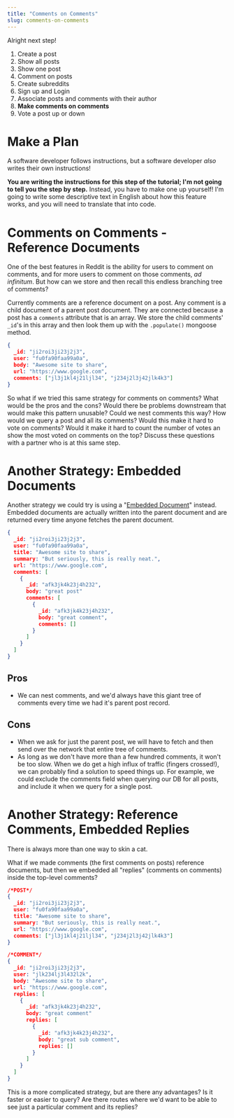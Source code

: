 ```yaml
---
title: "Comments on Comments"
slug: comments-on-comments
---
```


Alright next step!

1. Create a post
1. Show all posts
1. Show one post
1. Comment on posts
1. Create subreddits
1. Sign up and Login
1. Associate posts and comments with their author
1. **Make comments on comments**
1. Vote a post up or down

# Make a Plan

A software developer follows instructions, but a software developer _also_ writes their own instructions!

**You are writing the instructions for this step of the tutorial; I'm not going to tell you the step by step.** Instead, you have to make one up yourself! I'm going to write some descriptive text in English about how this feature works, and you will need to translate that into code.

# Comments on Comments - Reference Documents

One of the best features in Reddit is the ability for users to comment on comments, and for more users to comment on those comments, _ad infinitum_. But how can we store and then recall this endless branching tree of comments?

Currently comments are a reference document on a post. Any comment is a child document of a parent post document. They are connected because a post has a `comments` attribute that is an array. We store the child comments' `_id`'s in this array and then look them up with the `.populate()` mongoose method.

```json
{
  _id: "ji2roi3ji23j2j3",
  user: "fu0fa90faa99a0a",
  body: "Awesome site to share",
  url: "https://www.google.com",
  comments: ["jl3j1kl4j21ljl34", "j234j2l3j42jlk4k3"]
}
```

So what if we tried this same strategy for comments on comments? What would be the pros and the cons? Would there be problems downstream that would make this pattern unusable? Could we nest comments this way? How would we query a post and all its comments? Would this make it hard to vote on comments? Would it make it hard to count the number of votes an show the most voted on comments on the top? Discuss these questions with a partner who is at this same step.

# Another Strategy: Embedded Documents

Another strategy we could try is using a "[Embedded Document](http://mongoosejs.com/docs/2.7.x/docs/embedded-documents.html)" instead. Embedded documents are actually written into the parent document and are returned every time anyone fetches the parent document.

```json
{
  _id: "ji2roi3ji23j2j3",
  user: "fu0fa90faa99a0a",
  title: "Awesome site to share",
  summary: "But seriously, this is really neat.",
  url: "https://www.google.com",
  comments: [
    {
      _id: "afk3jk4k23j4h232",
      body: "great post"
      comments: [
        {
          _id: "afk3jk4k23j4h232",
          body: "great comment",
          comments: []
        }
      ]
    }
  ]
}
```

## Pros

* We can nest comments, and we'd always have this giant tree of comments every time we had it's parent post record.

## Cons

* When we ask for just the parent post, we will have to fetch and then send over the network that entire tree of comments.
* As long as we don't have more than a few hundred comments, it won't be too slow. When we do get a high influx of traffic (fingers crossed!), we can probably find a solution to speed things up. For example, we could exclude the comments field when querying our DB for all posts, and include it when we query for a single post.

# Another Strategy: Reference Comments, Embedded Replies

There is always more than one way to skin a cat.

What if we made comments (the first comments on posts) reference documents, but then we embedded all "replies" (comments on comments) inside the top-level comments?

```json
/*POST*/
{
  _id: "ji2roi3ji23j2j3",
  user: "fu0fa90faa99a0a",
  title: "Awesome site to share",
  summary: "But seriously, this is really neat.",
  url: "https://www.google.com",
  comments: ["jl3j1kl4j21ljl34", "j234j2l3j42jlk4k3"]
}

/*COMMENT*/
{
  _id: "ji2roi3ji23j2j3",
  user: "jlk234lj3l432l2k",
  body: "Awesome site to share",
  url: "https://www.google.com",
  replies: [
    {
      _id: "afk3jk4k23j4h232",
      body: "great comment"
      replies: [
        {
          _id: "afk3jk4k23j4h232",
          body: "great sub comment",
          replies: []
        }
      ]
    }
  ]
}
```

This is a more complicated strategy, but are there any advantages? Is it faster or easier to query? Are there routes where we'd want to be able to see just a particular comment and its replies?
